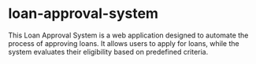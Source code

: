 # loan-approval-system
This Loan Approval System is a web application designed to automate the process of approving loans. 
It allows users to apply for loans, while the system evaluates their eligibility based on predefined criteria.
